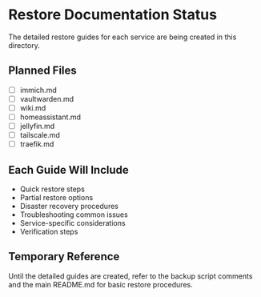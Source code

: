 # Restore Documentation Status

The detailed restore guides for each service are being created in this directory.

## Planned Files

- [ ] immich.md
- [ ] vaultwarden.md
- [ ] wiki.md
- [ ] homeassistant.md
- [ ] jellyfin.md
- [ ] tailscale.md
- [ ] traefik.md

## Each Guide Will Include

- Quick restore steps
- Partial restore options
- Disaster recovery procedures
- Troubleshooting common issues
- Service-specific considerations
- Verification steps

## Temporary Reference

Until the detailed guides are created, refer to the backup script comments and the main README.md for basic restore procedures.
